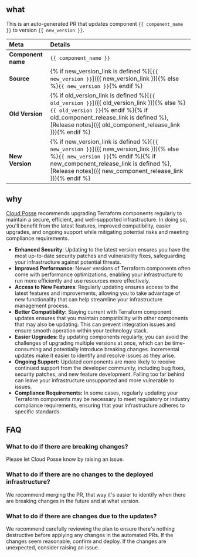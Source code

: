 ## what

This is an auto-generated PR that updates component `{{ component_name }}` to version `{{ new_version }}`.

| Meta               | Details                |
|:-------------------|:-----------------------|
| **Component name** | `{{ component_name }}` |
| **Source**         | {% if new_version_link is defined %}[`{{ new_version }}`]({{ new_version_link }}){% else %}`{{ new_version }}`{% endif %} |
| **Old Version**    | {% if old_version_link is defined %}[`{{ old_version }}`]({{ old_version_link }}){% else %}`{{ old_version }}`{% endif %}{% if old_component_release_link is defined %}, [Release notes]({{ old_component_release_link }}){% endif %} |
| **New Version**    | {% if new_version_link is defined %}[`{{ new_version }}`]({{ new_version_link }}){% else %}`{{ new_version }}`{% endif %}{% if new_component_release_link is defined %}, [Release notes]({{ new_component_release_link }}){% endif %} |

## why

[Cloud Posse](https://cloudposse.com) recommends upgrading Terraform components regularly to maintain a secure, efficient, and well-supported infrastructure. In doing so, you'll benefit from the latest features, improved compatibility, easier upgrades, and ongoing support while mitigating potential risks and meeting compliance requirements.

- **Enhanced Security**: Updating to the latest version ensures you have the most up-to-date security patches and vulnerability fixes, safeguarding your infrastructure against potential threats.
- **Improved Performance**: Newer versions of Terraform components often come with performance optimizations, enabling your infrastructure to run more efficiently and use resources more effectively.
- **Access to New Features**: Regularly updating ensures access to the latest features and improvements, allowing you to take advantage of new functionality that can help streamline your infrastructure management process.
- **Better Compatibility:** Staying current with Terraform component updates ensures that you maintain compatibility with other components that may also be updating. This can prevent integration issues and ensure smooth operation within your technology stack.
- **Easier Upgrades:** By updating components regularly, you can avoid the challenges of upgrading multiple versions at once, which can be time-consuming and potentially introduce breaking changes. Incremental updates make it easier to identify and resolve issues as they arise.
- **Ongoing Support:** Updated components are more likely to receive continued support from the developer community, including bug fixes, security patches, and new feature development. Falling too far behind can leave your infrastructure unsupported and more vulnerable to issues.
- **Compliance Requirements:** In some cases, regularly updating your Terraform components may be necessary to meet regulatory or industry compliance requirements, ensuring that your infrastructure adheres to specific standards.

## FAQ

### What to do if there are breaking changes?
Please let Cloud Posse know by raising an issue.

### What to do if there are no changes to the deployed infrastructure?
We recommend merging the PR, that way it's easier to identify when there are breaking changes in the future and at what version.

### What to do if there are changes due to the updates?
We recommend carefully reviewing the plan to ensure there's nothing destructive before applying any changes in the automated PRs. If the changes seem reasonable, confirm and deploy. If the changes are unexpected, consider raising an issue.